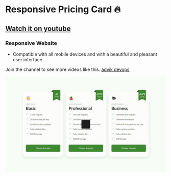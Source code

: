# Responsive Pricing Card 🔥
## [Watch it on youtube](https://youtu.be/)
### Responsive  Website 


- Compatible with all mobile devices and with a beautiful and pleasant user interface.

Join the channel to see more videos like this. [advik devops](https://yt.oia.bio/advik)

![Pricing Card](/preview.gif)
